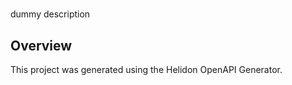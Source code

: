 # 

dummy description


## Overview
This project was generated using the Helidon OpenAPI Generator.
